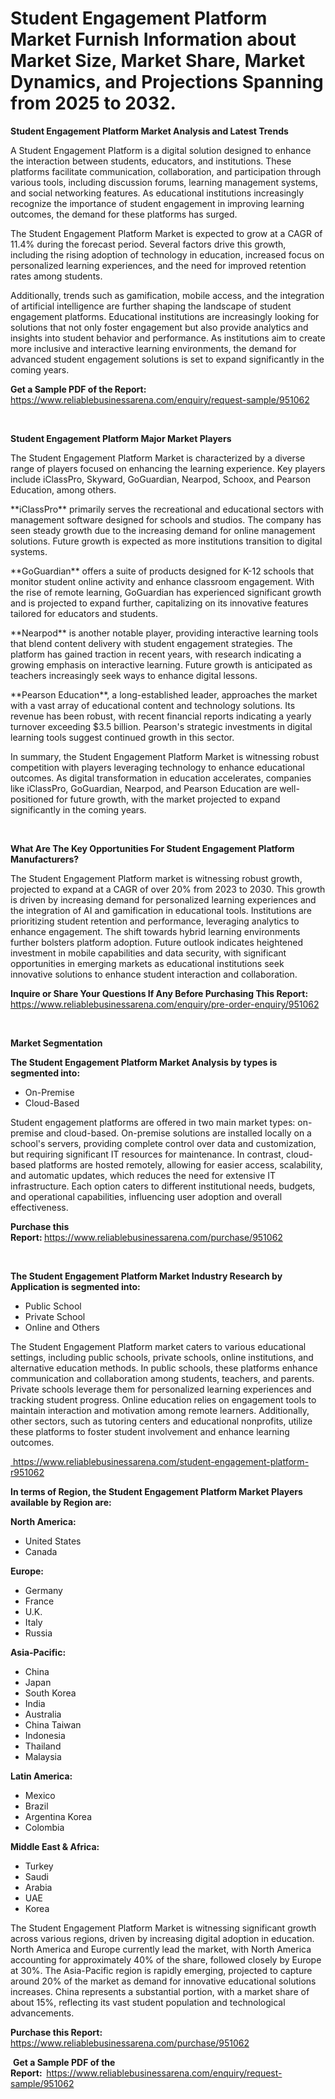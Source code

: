 <p><h1>Student Engagement Platform Market Furnish Information about Market Size, Market Share, Market Dynamics, and Projections Spanning from 2025 to 2032.</h1></p><p><strong>Student Engagement Platform Market Analysis and Latest Trends</strong></p>
<p><p>A Student Engagement Platform is a digital solution designed to enhance the interaction between students, educators, and institutions. These platforms facilitate communication, collaboration, and participation through various tools, including discussion forums, learning management systems, and social networking features. As educational institutions increasingly recognize the importance of student engagement in improving learning outcomes, the demand for these platforms has surged.</p><p>The Student Engagement Platform Market is expected to grow at a CAGR of 11.4% during the forecast period. Several factors drive this growth, including the rising adoption of technology in education, increased focus on personalized learning experiences, and the need for improved retention rates among students. </p><p>Additionally, trends such as gamification, mobile access, and the integration of artificial intelligence are further shaping the landscape of student engagement platforms. Educational institutions are increasingly looking for solutions that not only foster engagement but also provide analytics and insights into student behavior and performance. As institutions aim to create more inclusive and interactive learning environments, the demand for advanced student engagement solutions is set to expand significantly in the coming years.</p></p>
<p><strong>Get a Sample PDF of the Report:&nbsp;</strong> <a href="https://www.reliablebusinessarena.com/enquiry/request-sample/951062?utm_campaign=3037&utm_medium=2&utm_source=Github&utm_content=ia&utm_term=18042025&utm_id=student-engagement-platform">https://www.reliablebusinessarena.com/enquiry/request-sample/951062</a></p>
<p>&nbsp;</p>
<p><strong>Student Engagement Platform Major Market Players</strong></p>
<p><p>The Student Engagement Platform Market is characterized by a diverse range of players focused on enhancing the learning experience. Key players include iClassPro, Skyward, GoGuardian, Nearpod, Schoox, and Pearson Education, among others.</p><p>**iClassPro** primarily serves the recreational and educational sectors with management software designed for schools and studios. The company has seen steady growth due to the increasing demand for online management solutions. Future growth is expected as more institutions transition to digital systems.</p><p>**GoGuardian** offers a suite of products designed for K-12 schools that monitor student online activity and enhance classroom engagement. With the rise of remote learning, GoGuardian has experienced significant growth and is projected to expand further, capitalizing on its innovative features tailored for educators and students.</p><p>**Nearpod** is another notable player, providing interactive learning tools that blend content delivery with student engagement strategies. The platform has gained traction in recent years, with research indicating a growing emphasis on interactive learning. Future growth is anticipated as teachers increasingly seek ways to enhance digital lessons.</p><p>**Pearson Education**, a long-established leader, approaches the market with a vast array of educational content and technology solutions. Its revenue has been robust, with recent financial reports indicating a yearly turnover exceeding $3.5 billion. Pearson's strategic investments in digital learning tools suggest continued growth in this sector.</p><p>In summary, the Student Engagement Platform Market is witnessing robust competition with players leveraging technology to enhance educational outcomes. As digital transformation in education accelerates, companies like iClassPro, GoGuardian, Nearpod, and Pearson Education are well-positioned for future growth, with the market projected to expand significantly in the coming years.</p></p>
<p>&nbsp;</p>
<p><strong>What Are The Key Opportunities For Student Engagement Platform Manufacturers?</strong></p>
<p><p>The Student Engagement Platform market is witnessing robust growth, projected to expand at a CAGR of over 20% from 2023 to 2030. This growth is driven by increasing demand for personalized learning experiences and the integration of AI and gamification in educational tools. Institutions are prioritizing student retention and performance, leveraging analytics to enhance engagement. The shift towards hybrid learning environments further bolsters platform adoption. Future outlook indicates heightened investment in mobile capabilities and data security, with significant opportunities in emerging markets as educational institutions seek innovative solutions to enhance student interaction and collaboration.</p></p>
<p><strong>Inquire or Share Your Questions If Any Before Purchasing This Report:</strong> <a href="https://www.reliablebusinessarena.com/enquiry/pre-order-enquiry/951062?utm_campaign=3037&utm_medium=2&utm_source=Github&utm_content=ia&utm_term=18042025&utm_id=student-engagement-platform">https://www.reliablebusinessarena.com/enquiry/pre-order-enquiry/951062</a></p>
<p>&nbsp;</p>
<p><strong>Market Segmentation</strong></p>
<p><strong>The Student Engagement Platform Market Analysis by types is segmented into:</strong></p>
<p><ul><li>On-Premise</li><li>Cloud-Based</li></ul></p>
<p><p>Student engagement platforms are offered in two main market types: on-premise and cloud-based. On-premise solutions are installed locally on a school's servers, providing complete control over data and customization, but requiring significant IT resources for maintenance. In contrast, cloud-based platforms are hosted remotely, allowing for easier access, scalability, and automatic updates, which reduces the need for extensive IT infrastructure. Each option caters to different institutional needs, budgets, and operational capabilities, influencing user adoption and overall effectiveness.</p></p>
<p><strong>Purchase this Report:&nbsp;</strong><a href="https://www.reliablebusinessarena.com/purchase/951062?utm_campaign=3037&utm_medium=2&utm_source=Github&utm_content=ia&utm_term=18042025&utm_id=student-engagement-platform">https://www.reliablebusinessarena.com/purchase/951062</a></p>
<p>&nbsp;</p>
<p><strong>The Student Engagement Platform Market Industry Research by Application is segmented into:</strong></p>
<p><ul><li>Public School</li><li>Private School</li><li>Online and Others</li></ul></p>
<p><p>The Student Engagement Platform market caters to various educational settings, including public schools, private schools, online institutions, and alternative education methods. In public schools, these platforms enhance communication and collaboration among students, teachers, and parents. Private schools leverage them for personalized learning experiences and tracking student progress. Online education relies on engagement tools to maintain interaction and motivation among remote learners. Additionally, other sectors, such as tutoring centers and educational nonprofits, utilize these platforms to foster student involvement and enhance learning outcomes.</p></p>
<p><a href="https://www.reliablebusinessarena.com/student-engagement-platform-r951062?utm_campaign=3037&utm_medium=2&utm_source=Github&utm_content=ia&utm_term=18042025&utm_id=student-engagement-platform">&nbsp;https://www.reliablebusinessarena.com/student-engagement-platform-r951062</a></p>
<p><strong>In terms of Region, the Student Engagement Platform Market Players available by Region are:</strong></p>
<p>
    <p> <strong> North America: </strong>
        <ul>
            <li>United States</li>
            <li>Canada</li>
        </ul>
        </p> 
    <p> <strong> Europe: </strong>
        <ul>
            <li>Germany</li>
            <li>France</li>
            <li>U.K.</li>
            <li>Italy</li>
            <li>Russia</li>
        </ul>
        </p> 
    <p> <strong> Asia-Pacific: </strong>
        <ul>
            <li>China</li>
            <li>Japan</li>
            <li>South Korea</li>
            <li>India</li>
            <li>Australia</li>
            <li>China Taiwan</li>
            <li>Indonesia</li>
            <li>Thailand</li>
            <li>Malaysia</li>
        </ul>
        </p> 
    <p> <strong> Latin America: </strong>
        <ul>
            <li>Mexico</li>
            <li>Brazil</li>
            <li>Argentina Korea</li>
            <li>Colombia</li>
        </ul>
        </p> 
    <p> <strong> Middle East & Africa: </strong>
        <ul>
            <li>Turkey</li>
            <li>Saudi</li>
            <li>Arabia</li>
            <li>UAE</li>
            <li>Korea</li>
        </ul>
    </p>
    </p>
<p><p>The Student Engagement Platform Market is witnessing significant growth across various regions, driven by increasing digital adoption in education. North America and Europe currently lead the market, with North America accounting for approximately 40% of the share, followed closely by Europe at 30%. The Asia-Pacific region is rapidly emerging, projected to capture around 20% of the market as demand for innovative educational solutions increases. China represents a substantial portion, with a market share of about 15%, reflecting its vast student population and technological advancements.</p></p>
<p><strong>Purchase this Report: </strong><a href="https://www.reliablebusinessarena.com/purchase/951062?utm_campaign=3037&utm_medium=2&utm_source=Github&utm_content=ia&utm_term=18042025&utm_id=student-engagement-platform">https://www.reliablebusinessarena.com/purchase/951062</a></p>
<p>&nbsp;<strong>Get a Sample PDF of the Report:&nbsp;&nbsp;</strong><a href="https://www.reliablebusinessarena.com/enquiry/request-sample/951062?utm_campaign=3037&utm_medium=2&utm_source=Github&utm_content=ia&utm_term=18042025&utm_id=student-engagement-platform">https://www.reliablebusinessarena.com/enquiry/request-sample/951062</a></p>
<p><strong></strong></p>
<p><p></p><p></p><p></p></p>